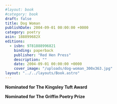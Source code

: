 ```yaml
---
#layout: book
#category: book
draft: false
title: Dog Woman
publishDate: 2004-09-01 00:00:00 +0000
category: poetry
asin: 188899682X
editions:
  - isbn: 9781888996821
    binding: paperback
    publisher: "Red Hen Press"
    description: ""
    date: 2004-09-01 00:00:00 +0000
    cover_image: "/uploads/dog-woman_300x363.jpg"
layout: "../../layouts/Book.astro"
---
```


**Nominated for The Kingsley Tuft Award**

**Nominated for The Griffin Poetry Prize**
